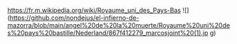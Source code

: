 

https://fr.m.wikipedia.org/wiki/Royaume_uni_des_Pays-Bas
![](https://github.com/nondejus/el-infierno-de-mazorra/blob/main/angel%20de%20la%20muerte/Royaume%20uni%20des%20pays%20bastille/Nederland/867f412279_marcosjoint%20(1).jp
g)
